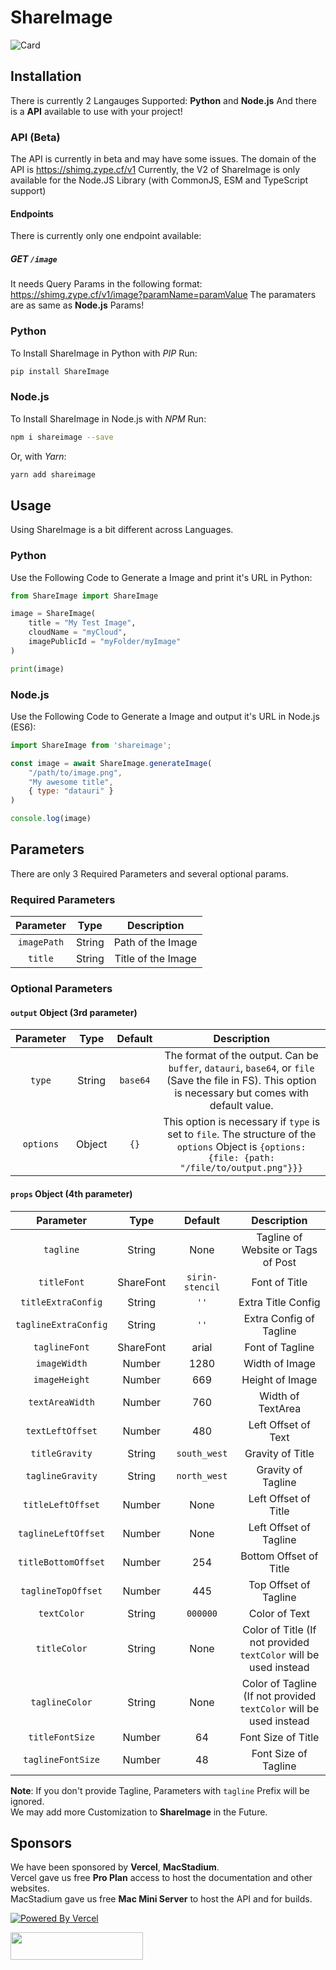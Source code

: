 # ShareImage
![Card](https://shimg.zype.cf/v1/image?title=Generate%20Social%20Share%20Images%20Dynamically!&cloudName=zype&imagePublicID=ShareImage/Docs-Card)
## Installation
There is currently 2 Langauges Supported: **Python** and **Node.js**
And there is a **API** available to use with your project!
### API (Beta)
The API is currently in beta and may have some issues.
The domain of the API is https://shimg.zype.cf/v1
Currently, the V2 of ShareImage is only available for the Node.JS Library (with CommonJS, ESM and TypeScript support)
#### Endpoints
There is currently only one endpoint available:
##### GET `/image`
It needs Query Params in the following format:
https://shimg.zype.cf/v1/image?paramName=paramValue
The paramaters are as same as **Node.js** Params!
### Python
To Install ShareImage in Python with *PIP* Run:
```sh
pip install ShareImage
```
### Node.js
To Install ShareImage in Node.js with *NPM* Run:
```sh
npm i shareimage --save
```
Or, with *Yarn*:
```sh
yarn add shareimage
```
## Usage
Using ShareImage is a bit different across Languages.
### Python
Use the Following Code to Generate a Image and print it's URL in Python:
```py
from ShareImage import ShareImage

image = ShareImage(
    title = "My Test Image",
    cloudName = "myCloud",
    imagePublicId = "myFolder/myImage"
)

print(image)
```
### Node.js
Use the Following Code to Generate a Image and output it's URL in Node.js (ES6):
```js
import ShareImage from 'shareimage';

const image = await ShareImage.generateImage(
    "/path/to/image.png",
    "My awesome title",
    { type: "datauri" }
)

console.log(image)
```

## Parameters
There are only 3 Required Parameters and several optional params.
### Required Parameters
|    Parameter    |  Type  |                  Description                  |
| :-------------: | :----: | :-------------------------------------------: |
|   `imagePath`   | String |                 Path of the Image             |
|     `title`     | String |               Title of the Image              |
### Optional Parameters
#### `output` Object (3rd parameter)
| Parameter | Type   | Default  | Description                                                                                                                                             |
| :-------: | :---:  | :-----:  | :-----------------------------------------------------------------------------------------------------------------------------------------------------: |
| `type`    | String | `base64` | The format of the output. Can be `buffer`, `datauri`, `base64`, or `file` (Save the file in FS). This option is necessary but comes with default value. |
| `options` | Object | `{}`     | This option is necessary if `type` is set to `file`. The structure of the `options` Object is `{options: {file: {path: "/file/to/output.png"}}}` |

#### `props` Object (4th parameter)
|      Parameter       |  Type   |          Default           |                            Description                             |
| :------------------: | :-----: | :------------------------: | :----------------------------------------------------------------: |
|      `tagline`       | String  |            None            |                 Tagline of Website or Tags of Post                 |
|     `titleFont`      |ShareFont|       `sirin-stencil`      |                           Font of Title                            |
|  `titleExtraConfig`  | String  |            `''`            |                         Extra Title Config                         |
| `taglineExtraConfig` | String  |            `''`            |                      Extra Config of Tagline                       |
|    `taglineFont`     |ShareFont|           arial            |                          Font of Tagline                           |
|     `imageWidth`     | Number  |            1280            |                           Width of Image                           |
|    `imageHeight`     | Number  |            669             |                          Height of Image                           |
|   `textAreaWidth`    | Number  |            760             |                         Width of TextArea                          |
|   `textLeftOffset`   | Number  |            480             |                        Left Offset of Text                         |
|    `titleGravity`    | String  |        `south_west`        |                          Gravity of Title                          |
|   `taglineGravity`   | String  |        `north_west`        |                         Gravity of Tagline                         |
|  `titleLeftOffset`   | Number  |            None            |                        Left Offset of Title                        |
| `taglineLeftOffset`  | Number  |            None            |                       Left Offset of Tagline                       |
| `titleBottomOffset`  | Number  |            254             |                       Bottom Offset of Title                       |
|  `taglineTopOffset`  | Number  |            445             |                       Top Offset of Tagline                        |
|     `textColor`      | String  |          `000000`          |                           Color of Text                            |
|     `titleColor`     | String  |            None            |  Color of Title (If not provided `textColor` will be used instead  |
|    `taglineColor`    | String  |            None            | Color of Tagline (If not provided `textColor` will be used instead |
|   `titleFontSize`    | Number  |             64             |                         Font Size of Title                         |
|  `taglineFontSize`   | Number  |             48             |                        Font Size of Tagline                        |

**Note**: If you don't provide Tagline, Parameters with `tagline` Prefix will be ignored.  
We may add more Customization to **ShareImage** in the Future.
## Sponsors
We have been sponsored by **Vercel**, **MacStadium**.  
Vercel gave us free **Pro Plan** access to host the documentation and other websites.  
MacStadium gave us free **Mac Mini Server** to host the API and for builds.  

[![Powered By Vercel](https://res.cloudinary.com/zype/image/upload/ShareImage/powered-by-vercel.png)](https://vercel.com/?utm_source=zypeoss&utm_campaign=oss)

<img src="https://res.cloudinary.com/zype/image/upload/ShareImage/MacStadium" height="44" width="212">
